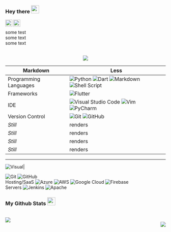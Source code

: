 <!--
**Dakshjain1/Dakshjain1** is a ✨ _special_ ✨ repository because its `README.md` (this file) appears on your GitHub profile.

Here are some ideas to get you started:

- 🔭 I’m currently working on ...
- 🌱 I’m currently learning ...
- 👯 I’m looking to collaborate on ...
- 🤔 I’m looking for help with ...
- 💬 Ask me about ...
- 📫 How to reach me: ...
- 😄 Pronouns: ...
- ⚡ Fun fact: ...g
-->

### Hey there <img src="https://media.giphy.com/media/hvRJCLFzcasrR4ia7z/giphy.gif" width="25px">

<a href="https://www.linkedin.com/in/dakshjain09/">
  <img align="left" alt="Daksh's LinkedIN" width="22px" src="https://raw.githubusercontent.com/peterthehan/peterthehan/master/assets/linkedin.svg" />
</a>
<a href="https://daksh-jain00.medium.com/">
  <img align="left" alt="Daksh's Medium" width="22px" src="https://www.graphicdesignforum.com/uploads/default/original/2X/0/0e58f26a6dd982e7f04d1286defd4320e6d6153b.jpeg" />
</a>
</br>

some test</br>
some text</br>
some text</br>
</br>

<p align="center"> <img src="https://github-profile-trophy.vercel.app/?username=Dakshjain1&title=MultiLanguage,Commit,Repositories,Stars,Followers,Issues" />

<!-- <p align="center"><h1>My Tech  Stack</h1>  </p> -->
Markdown | Less |
--- | --- |
Programming Languages | ![Python](https://img.shields.io/badge/python-%2314354C.svg?style=for-the-badge&logo=python&logoColor=white) ![Dart](https://img.shields.io/badge/dart-%230175C2.svg?style=for-the-badge&logo=dart&logoColor=white) ![Markdown](https://img.shields.io/badge/markdown-%23000000.svg?style=for-the-badge&logo=markdown&logoColor=white) ![Shell Script](https://img.shields.io/badge/shell_script-%23121011.svg?style=for-the-badge&logo=gnu-bash&logoColor=white)|
Frameworks | ![Flutter](https://img.shields.io/badge/Flutter-%2302569B.svg?style=for-the-badge&logo=Flutter&logoColor=white)|
IDE | ![Visual Studio Code](https://img.shields.io/badge/VisualStudioCode-0078d7.svg?style=for-the-badge&logo=visual-studio-code&logoColor=white) ![Vim](https://img.shields.io/badge/VIM-%2311AB00.svg?style=for-the-badge&logo=vim&logoColor=white) ![PyCharm](https://img.shields.io/badge/pycharm-143?style=for-the-badge&logo=pycharm&logoColor=black&color=black&labelColor=green)| 
Version Control | ![Git](https://img.shields.io/badge/git-%23F05033.svg?style=for-the-badge&logo=git&logoColor=white) ![GitHub](https://img.shields.io/badge/github-%23121011.svg?style=for-the-badge&logo=github&logoColor=white)|
*Still* | renders
*Still* | renders
*Still* | renders
*Still* | renders

-------------------------------

![Visual](https://img.shields.io/badge/VisualStudioCode-0078d7.svg?style=for-the-badge&logo=visual-studio-code&logoColor=white)|
	



<img alt="Git" src="https://img.shields.io/badge/git-%23F05033.svg?style=for-the-badge&logo=git&logoColor=white"/>
<img alt="GitHub" src="https://img.shields.io/badge/github-%23121011.svg?style=for-the-badge&logo=github&logoColor=white"/>
</br>
Hosting/SaaS
	<img alt="Azure" src="https://img.shields.io/badge/azure-%230072C6.svg?style=for-the-badge&logo=azure-devops&logoColor=white"/>
<img alt="AWS" src="https://img.shields.io/badge/AWS-%23FF9900.svg?style=for-the-badge&logo=amazon-aws&logoColor=white"/>
	<img alt="Google Cloud" src="https://img.shields.io/badge/GoogleCloud-%234285F4.svg?style=for-the-badge&logo=google-cloud&logoColor=white"/>
  <img alt="Firebase" src="https://img.shields.io/badge/firebase-%23039BE5.svg?style=for-the-badge&logo=firebase"/>
</br>Servers
<img alt="Jenkins" src="https://img.shields.io/badge/jenkins-%232C5263.svg?style=for-the-badge&logo=jenkins&logoColor=white"/>
<img alt="Apache" src="https://img.shields.io/badge/apache-%23D42029.svg?style=for-the-badge&logo=apache&logoColor=white"/>
</br>

### My Github Stats <img src="https://media2.giphy.com/media/l4FGzAPvg5PbZrVlK/200.webp?cid=ecf05e47ffrlh5cvl2dfpqtpiqdu5qb930n3o9jyggpip71s&rid=200.webp&ct=g" width="25px">
</br>

<a href="https://github.com/anuraghazra/github-readme-stats">
  <img align="left" src="https://github-readme-stats.vercel.app/api?username=Dakshjain1&show_icons=true&theme=radical" />
</a>

 <p align="right"> <img src="https://github-readme-stats.vercel.app/api/top-langs/?username=Dakshjain1&layout=compact" />
 </br></br>


